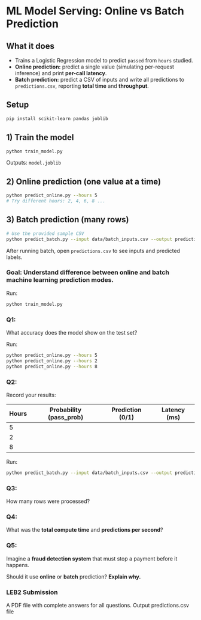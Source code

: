 
# ML Model Serving: Online vs Batch Prediction

## What it does
- Trains a Logistic Regression model to predict `passed` from `hours` studied.
- **Online prediction:** predict a single value (simulating per-request inference) and print **per-call latency**.
- **Batch prediction:** predict a CSV of inputs and write all predictions to `predictions.csv`, reporting **total time** and **throughput**.

## Setup
```bash
pip install scikit-learn pandas joblib
```

## 1) Train the model
```bash
python train_model.py
```
Outputs: `model.joblib`

## 2) Online prediction (one value at a time)
```bash
python predict_online.py --hours 5
# Try different hours: 2, 4, 6, 8 ...
```

## 3) Batch prediction (many rows)
```bash
# Use the provided sample CSV
python predict_batch.py --input data/batch_inputs.csv --output predictions.csv
```

After running batch, open `predictions.csv` to see inputs and predicted labels.


### **Goal:** Understand difference between **online** and **batch** machine learning prediction modes.

Run:

```bash
python train_model.py
```

### Q1:

What accuracy does the model show on the test set?

Run:

```bash
python predict_online.py --hours 5
python predict_online.py --hours 2
python predict_online.py --hours 8
```

### Q2:

Record your results:

| Hours | Probability (pass_prob) | Prediction (0/1) | Latency (ms) |
| ----- | ----------------------- | ---------------- | ------------ |
| 5     |                         |                  |              |
| 2     |                         |                  |              |
| 8     |                         |                  |              |


Run:

```bash
python predict_batch.py --input data/batch_inputs.csv --output predictions.csv
```

### Q3:

How many rows were processed?

### Q4:

What was the **total compute time** and **predictions per second**?


### Q5:
Imagine a **fraud detection system** that must stop a payment before it happens.

Should it use **online** or **batch** prediction?
**Explain why.**

### LEB2 Submission

A PDF file with complete answers for all questions.
Output predictions.csv file

